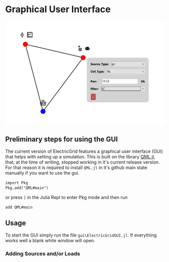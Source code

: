# Graphical User Interface

![gui example](docs/src/assets/gui_example.png)


## Preliminary steps for using the GUI

The current version of ElectricGrid features a graphical user interface (GUI) that helps with setting up a simulation.
This is built on the library [QML.jl](https://github.com/JuliaGraphics/QML.jl), that, at the time of writing, stopped working in it's current release version.
For that reason it is required to install `QML.jl` in it's github main state manually if you want to use the gui.

```
import Pkg
Pkg.add("QML#main")
```
or press `]` in the Julia Repl to enter Pkg mode and then run
```
add QML#main
```


## Usage

To start the GUI simply run the file `gui\ElectricGridGUI.jl`. If everything works well a blank white window will open.

### Adding Sources and/or Loads

